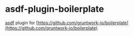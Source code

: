 # asdf-plugin-boilerplate

[asdf](https://github.com/asdf-vm/asdf) plugin for [https://github.com/gruntwork-io/boilerplate](https://github.com/gruntwork-io/boilerplate)
